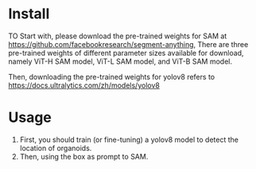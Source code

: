 # Install
TO Start with, please download the pre-trained weights for SAM at https://github.com/facebookresearch/segment-anything, There are three pre-trained weights of different parameter sizes available for download, namely ViT-H SAM model, ViT-L SAM model, and ViT-B SAM model.

Then, downloading the pre-trained weights for yolov8 refers to https://docs.ultralytics.com/zh/models/yolov8

# Usage
1. First, you should train (or fine-tuning) a yolov8 model to detect the location of organoids.
2. Then, using the box as prompt to SAM.
